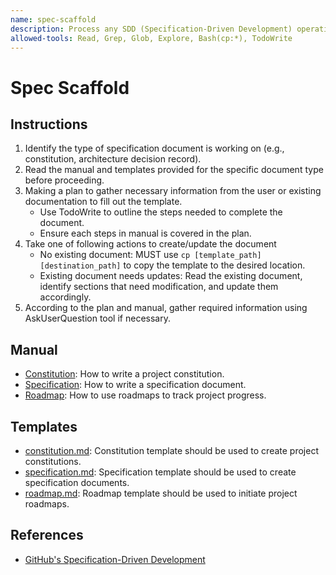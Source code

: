 ```yaml
---
name: spec-scaffold
description: Process any SDD (Specification-Driven Development) operations related to creating or updating specification documents. Always use this skill when dealing with specifications, e.g. constitution, specification document, architecture-related documents, roadmap, etc.
allowed-tools: Read, Grep, Glob, Explore, Bash(cp:*), TodoWrite
---
```


# Spec Scaffold

## Instructions

1. Identify the type of specification document is working on (e.g., constitution, architecture decision record).
2. Read the manual and templates provided for the specific document type before proceeding.
3. Making a plan to gather necessary information from the user or existing documentation to fill out the template.
    - Use TodoWrite to outline the steps needed to complete the document.
    - Ensure each steps in manual is covered in the plan.
4. Take one of following actions to create/update the document
    - No existing document: MUST use `cp [template_path] [destination_path]` to copy the template to the desired location.
    - Existing document needs updates: Read the existing document, identify sections that need modification, and update them accordingly.
5. According to the plan and manual, gather required information using AskUserQuestion tool if necessary.

## Manual

- [Constitution](./references/constitution.md): How to write a project constitution.
- [Specification](./references/specification.md): How to write a specification document.
- [Roadmap](./references/roadmap.md): How to use roadmaps to track project progress.

## Templates

- [constitution.md](./templates/constitution.md): Constitution template should be used to create project constitutions.
- [specification.md](./templates/specification.md): Specification template should be used to create specification documents.
- [roadmap.md](./templates/roadmap.md): Roadmap template should be used to initiate project roadmaps.

## References

- [GitHub's Specification-Driven Development](https://github.com/github/spec-kit/blob/main/spec-driven.md)
